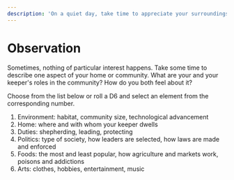 ```yaml
---
description: 'On a quiet day, take time to appreciate your surroundings.'
---
```


# Observation

Sometimes, nothing of particular interest happens. Take some time to describe one aspect of your home or community. What are your and your keeper's roles in the community? How do you both feel about it? 

Choose from the list below or roll a D6 and select an element from the corresponding number.

1. Environment: habitat, community size, technological advancement
2. Home: where and with whom your keeper dwells
3. Duties: shepherding, leading, protecting
4. Politics: type of society, how leaders are selected, how laws are made and enforced
5. Foods: the most and least popular, how agriculture and markets work, poisons and addictions
6. Arts: clothes, hobbies, entertainment, music

